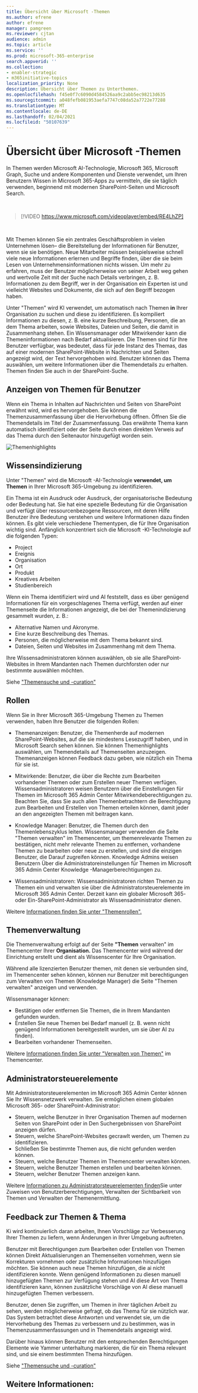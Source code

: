 ```yaml
---
title: Übersicht über Microsoft -Themen
ms.author: efrene
author: efrene
manager: pamgreen
ms.reviewer: cjtan
audience: admin
ms.topic: article
ms.service: ''
ms.prod: microsoft-365-enterprise
search.appverid: ''
ms.collection:
- enabler-strategic
- m365initiative-topics
localization_priority: None
description: Übersicht über Themen zu Unterthemen.
ms.openlocfilehash: f45e0f7c6090d4584526aa9c2abb5ec98213d635
ms.sourcegitcommit: a048fefb081953aefa7747c08da52a7722e77288
ms.translationtype: MT
ms.contentlocale: de-DE
ms.lasthandoff: 02/04/2021
ms.locfileid: "50107639"
---
```

# <a name="microsoft-viva-topics-overview"></a>Übersicht über Microsoft -Themen 

In Themen werden Microsoft AI-Technologie, Microsoft 365, Microsoft Graph, Suche und andere Komponenten und Dienste verwendet, um Ihren Benutzern Wissen in Microsoft 365-Apps zu vermitteln, die sie täglich verwenden, beginnend mit modernen SharePoint-Seiten und Microsoft Search.

</br>

> [!VIDEO https://www.microsoft.com/videoplayer/embed/RE4LhZP]  

</br>

Mit Themen können Sie ein zentrales Geschäftsproblem in vielen Unternehmen lösen– die Bereitstellung der Informationen für Benutzer, wenn sie sie benötigen. Neue Mitarbeiter müssen beispielsweise schnell viele neue Informationen erlernen und Begriffe finden, über die sie beim Lesen von Unternehmensinformationen nichts wissen. Um mehr zu erfahren, muss der Benutzer möglicherweise von seiner Arbeit weg gehen und wertvolle Zeit mit der Suche nach Details verbringen, z. B. Informationen zu dem Begriff, wer in der Organisation ein Experten ist und vielleicht Websites und Dokumente, die sich auf den Begriff bezogen haben.

Unter "Themen" wird KI verwendet, um automatisch nach Themen **in** Ihrer Organisation zu suchen und diese zu identifizieren. Es kompiliert Informationen zu diesen, z. B. eine kurze Beschreibung, Personen, die an dem Thema arbeiten, sowie Websites, Dateien und Seiten, die damit in Zusammenhang stehen. Ein Wissensmanager oder Mitwirkender kann die Themeninformationen nach Bedarf aktualisieren. Die Themen sind für Ihre Benutzer verfügbar, was bedeutet, dass für jede Instanz des Themas, das auf einer modernen SharePoint-Website in Nachrichten und Seiten angezeigt wird, der Text hervorgehoben wird. Benutzer können das Thema auswählen, um weitere Informationen über die Themendetails zu erhalten. Themen finden Sie auch in der SharePoint-Suche.


## <a name="how-topics-are-displayed-to-users"></a>Anzeigen von Themen für Benutzer

Wenn ein Thema in Inhalten auf Nachrichten und Seiten von SharePoint erwähnt wird, wird es hervorgehoben. Sie können die Themenzusammenfassung über die Hervorhebung öffnen. Öffnen Sie die Themendetails im Titel der Zusammenfassung. Das erwähnte Thema kann automatisch identifiziert oder der Seite durch einen direkten Verweis auf das Thema durch den Seitenautor hinzugefügt worden sein. 

   ![Themenhighlights](../media/knowledge-management/saturn.png) </br> 


## <a name="knowledge-indexing"></a>Wissensindizierung

Unter "Themen" wird die Microsoft -AI-Technologie **verwendet, um Themen** in Ihrer Microsoft 365-Umgebung zu identifizieren.

Ein Thema ist ein Ausdruck oder Ausdruck, der organisatorische Bedeutung oder Bedeutung hat. Sie hat eine spezielle Bedeutung für die Organisation und verfügt über ressourcenbezogene Ressourcen, mit deren Hilfe Benutzer ihre Bedeutung verstehen und weitere Informationen dazu finden können. Es gibt viele verschiedene Thementypen, die für Ihre Organisation wichtig sind. Anfänglich konzentriert sich die Microsoft -KI-Technologie auf die folgenden Typen:
- Project
- Ereignis
- Organisation
- Ort
- Produkt
- Kreatives Arbeiten
- Studienbereich


Wenn ein Thema identifiziert wird und AI feststellt, dass es über  genügend Informationen für ein vorgeschlagenes Thema verfügt, werden auf einer Themenseite die Informationen angezeigt, die bei der Themenindizierung gesammelt wurden, z. B.:

- Alternative Namen und Akronyme.
- Eine kurze Beschreibung des Themas.
- Personen, die möglicherweise mit dem Thema bekannt sind.
- Dateien, Seiten und Websites im Zusammenhang mit dem Thema.

Ihre Wissensadministratoren können auswählen, ob sie alle SharePoint-Websites in Ihrem Mandanten nach Themen durchforsten oder nur bestimmte auswählen möchten.

Siehe ["Themensuche und -curation"](https://docs.microsoft.com/microsoft-365/knowledge/topic-experiences-discovery-curation)

## <a name="roles"></a>Rollen

Wenn Sie in Ihrer Microsoft 365-Umgebung Themen zu Themen verwenden, haben Ihre Benutzer die folgenden Rollen:

- Themenanzeigen: Benutzer, die Themenherde auf modernen SharePoint-Websites, auf die sie mindestens Lesezugriff haben, und in Microsoft Search sehen können.  Sie können Themenhighlights auswählen, um Themendetails auf Themenseiten anzuzeigen. Themenanzeigen können Feedback dazu geben, wie nützlich ein Thema für sie ist.

- Mitwirkende: Benutzer, die über die Rechte zum Bearbeiten vorhandener Themen oder zum Erstellen neuer Themen verfügen. Wissensadministratoren weisen Benutzern über die Einstellungen für Themen im Microsoft 365 Admin Center Mitwirkendeberechtigungen zu. Beachten Sie, dass Sie auch allen Themenbetrachtern die Berechtigung zum Bearbeiten und Erstellen von Themen erteilen können, damit jeder an den angezeigten Themen mit beitragen kann.

- Knowledge Manager: Benutzer, die Themen durch den Themenlebenszyklus leiten. Wissensmanager verwenden  die Seite "Themen verwalten" im Themencenter, um themenrelevante Themen zu bestätigen, nicht mehr relevante Themen zu entfernen, vorhandene Themen zu bearbeiten oder neue zu erstellen, und sind die einzigen Benutzer, die Darauf zugreifen können. Knowledge Admins weisen Benutzern Über die Administratoreinstellungen für Themen im Microsoft 365 Admin Center Knowledge -Managerberechtigungen zu. 

- Wissensadministratoren: Wissensadministratoren richten Themen zu Themen ein und verwalten sie über die Administratorsteuerelemente im Microsoft 365 Admin Center. Derzeit kann ein globaler Microsoft 365- oder Ein-SharePoint-Administrator als Wissensadministrator dienen.

Weitere [Informationen finden Sie unter "Themenrollen".](topic-experiences-roles.md)

## <a name="topic-management"></a>Themenverwaltung

Die Themenverwaltung erfolgt auf der Seite **"Themen** verwalten" im Themencenter Ihrer **Organisation.** Das Themencenter wird während der Einrichtung erstellt und dient als Wissenscenter für Ihre Organisation. 

Während alle lizenzierten Benutzer themen, mit denen sie verbunden  sind, im Themencenter sehen können, können nur Benutzer mit berechtigungen zum Verwalten von Themen (Knowledge Manager) die Seite "Themen verwalten" anzeigen und verwenden.

Wissensmanager können:

- Bestätigen oder entfernen Sie Themen, die in Ihrem Mandanten gefunden wurden.
- Erstellen Sie neue Themen bei Bedarf manuell (z. B. wenn nicht genügend Informationen bereitgestellt wurden, um sie über AI zu finden).
- Bearbeiten vorhandener Themenseiten.</br>

Weitere [Informationen finden Sie unter "Verwalten von Themen"](manage-topics.md) im Themencenter.  


## <a name="admin-controls"></a>Administratorsteuerelemente

Mit Administratorsteuerelementen im Microsoft 365 Admin Center können Sie Ihr Wissensnetzwerk verwalten. Sie ermöglichen einem globalen Microsoft 365- oder SharePoint-Administrator:

- Steuern, welche Benutzer in Ihrer Organisation Themen auf modernen Seiten von SharePoint oder in Den Suchergebnissen von SharePoint anzeigen dürfen.
- Steuern, welche SharePoint-Websites gecrawlt werden, um Themen zu identifizieren.
- Schließen Sie bestimmte Themen aus, die nicht gefunden werden können.
- Steuern, welche Benutzer Themen im Themencenter verwalten können.
- Steuern, welche Benutzer Themen erstellen und bearbeiten können.
- Steuern, welcher Benutzer Themen anzeigen kann.

Weitere [Informationen zu Administratorsteuerelementen finden](https://docs.microsoft.com/microsoft-365/knowledge/plan-topic-experiences#user-permissions)Sie unter Zuweisen von Benutzerberechtigungen, [](https://docs.microsoft.com/microsoft-365/knowledge/topic-experiences-knowledge-rules)Verwalten der Sichtbarkeit von Themen und Verwalten der Themenermittlung. [](https://docs.microsoft.com/microsoft-365/knowledge/topic-experiences-discovery)

## <a name="topic-curation--feedback"></a>Feedback zur Themen & Thema

Ki wird kontinuierlich daran arbeiten, Ihnen Vorschläge zur Verbesserung Ihrer Themen zu liefern, wenn Änderungen in Ihrer Umgebung auftreten. 

Benutzer mit Berechtigungen zum Bearbeiten oder Erstellen von Themen können Direkt Aktualisierungen an Themenseiten vornehmen, wenn sie Korrekturen vornehmen oder zusätzliche Informationen hinzufügen möchten. Sie können auch neue Themen hinzufügen, die ai nicht identifizieren konnte. Wenn genügend Informationen zu diesen manuell hinzugefügten Themen zur Verfügung stehen und AI diese Art von Thema identifizieren kann, können zusätzliche Vorschläge von AI diese manuell hinzugefügten Themen verbessern. 

Benutzer, denen Sie zugriffen, um Themen in ihrer täglichen Arbeit zu sehen, werden möglicherweise gefragt, ob das Thema für sie nützlich war. Das System betrachtet diese Antworten und verwendet sie, um die Hervorhebung des Themas zu verbessern und zu bestimmen, was in Themenzusammenfassungen und in Themendetails angezeigt wird.

Darüber hinaus können Benutzer mit den entsprechenden Berechtigungen Elemente wie Yammer unterhaltung markieren, die für ein Thema relevant sind, und sie einem bestimmten Thema hinzufügen. 

Siehe ["Themensuche und -curation"](https://docs.microsoft.com/microsoft-365/knowledge/topic-experiences-discovery-curation)


## <a name="see-also"></a>Weitere Informationen:


